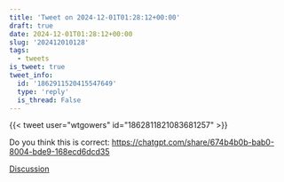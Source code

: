 ```yaml
---
title: 'Tweet on 2024-12-01T01:28:12+00:00'
draft: true
date: 2024-12-01T01:28:12+00:00
slug: '202412010128'
tags:
  - tweets
is_tweet: true
tweet_info:
  id: '1862911520415547649'
  type: 'reply'
  is_thread: False
---
```




{{< tweet user="wtgowers" id="1862811821083681257" >}}

Do you think this is correct: <https://chatgpt.com/share/674b4b0b-bab0-8004-bde9-168ecd6dcd35>

[Discussion](https://x.com/sytelus/status/1862911520415547649)
